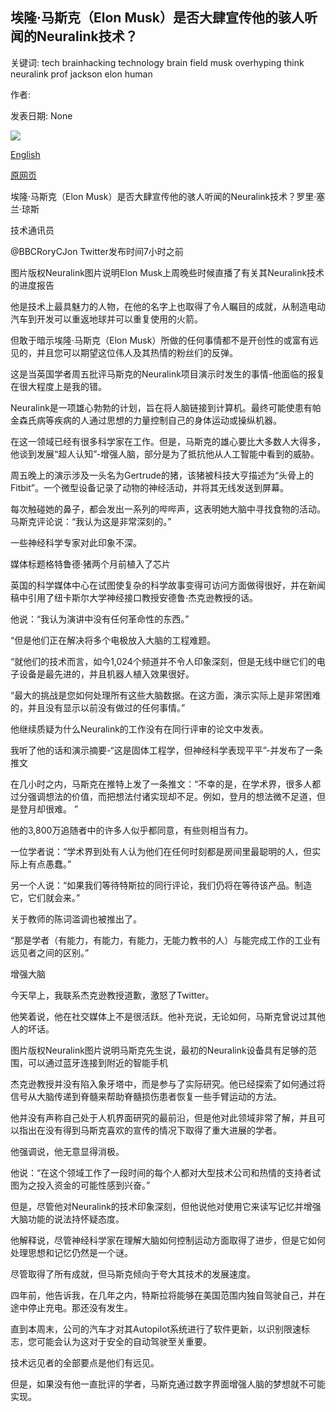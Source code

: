 ## 埃隆·马斯克（Elon Musk）是否大肆宣传他的骇人听闻的Neuralink技术？

关键词: tech brainhacking technology brain field musk overhyping think neuralink prof jackson elon human

作者: 

发表日期: None

![](https://ichef.bbci.co.uk/news/1024/branded_news/10A03/production/_114199086_musk.jpg)

[English](Is%20Elon%20Musk%20over-hyping%20his%20brain-hacking%20Neuralink%20tech%3F.md)

[原网页](https://www.bbc.com/news/technology-53987919)

埃隆·马斯克（Elon Musk）是否大肆宣传他的骇人听闻的Neuralink技术？罗里·塞兰·琼斯

技术通讯员

@BBCRoryCJon Twitter发布时间7小时之前

图片版权Neuralink图片说明Elon Musk上周晚些时候直播了有关其Neuralink技术的进度报告

他是技术上最具魅力的人物，在他的名字上也取得了令人瞩目的成就，从制造电动汽车到开发可以重返地球并可以重复使用的火箭。

但敢于暗示埃隆·马斯克（Elon Musk）所做的任何事情都不是开创性的或富有远见的，并且您可以期望这位伟人及其热情的粉丝们的反弹。

这是当英国学者周五批评马斯克的Neuralink项目演示时发生的事情-他面临的报复在很大程度上是我的错。

Neuralink是一项雄心勃勃的计划，旨在将人脑链接到计算机。最终可能使患有帕金森氏病等疾病的人通过思想的力量控制自己的身体运动或操纵机器。

在这一领域已经有很多科学家在工作。但是，马斯克的雄心要比大多数人大得多，他谈到发展“超人认知”-增强人脑，部分是为了抵抗他从人工智能中看到的威胁。

周五晚上的演示涉及一头名为Gertrude的猪，该猪被科技大亨描述为“头骨上的Fitbit”。一个微型设备记录了动物的神经活动，并将其无线发送到屏幕。

每次触碰她的鼻子，都会发出一系列的哔哔声，这表明她大脑中寻找食物的活动。马斯克评论说：“我认为这是非常深刻的。”

一些神经科学专家对此印象不深。

媒体标题格特鲁德·猪两个月前植入了芯片

英国的科学媒体中心在试图使复杂的科学故事变得可访问方面做得很好，并在新闻稿中引用了纽卡斯尔大学神经接口教授安德鲁·杰克逊教授的话。

他说：“我认为演讲中没有任何革命性的东西。”

“但是他们正在解决将多个电极放入大脑的工程难题。

“就他们的技术而言，如今1,024个频道并不令人印象深刻，但是无线中继它们的电子设备是最先进的，并且机器人植入效果很好。

“最大的挑战是您如何处理所有这些大脑数据。在这方面，演示实际上是非常困难的，并且没有显示以前没有做过的任何事情。”

他继续质疑为什么Neuralink的工作没有在同行评审的论文中发表。

我听了他的话和演示摘要-“这是固体工程学，但神经科学表现平平”-并发布了一条推文

在几小时之内，马斯克在推特上发了一条推文：“不幸的是，在学术界，很多人都过分强调想法的价值，而把想法付诸实现却不足。例如，登月的想法微不足道，但是登月却很难。 ”

他的3,800万追随者中的许多人似乎都同意，有些则相当有力。

一位学者说：“学术界到处有人认为他们在任何时刻都是房间里最聪明的人，但实际上有点愚蠢。”

另一个人说：“如果我们等待特斯拉的同行评论，我们仍将在等待该产品。制造它，它们就会来。”

关于教师的陈词滥调也被推出了。

“那是学者（有能力，有能力，有能力，无能力教书的人）与能完成工作的工业有远见者之间的区别。”

增强大脑

今天早上，我联系杰克逊教授道歉，激怒了Twitter。

他笑着说，他在社交媒体上不是很活跃。他补充说，无论如何，马斯克曾说过其他人的坏话。

图片版权Neuralink图片说明马斯克先生说，最初的Neuralink设备具有足够的范围，可以通过蓝牙连接到附近的智能手机

杰克逊教授并没有陷入象牙塔中，而是参与了实际研究。他已经探索了如何通过将信号从大脑传递到脊髓来帮助脊髓损伤患者恢复一些手臂运动的方法。

他并没有声称自己处于人机界面研究的最前沿，但是他对此领域非常了解，并且可以指出在没有得到马斯克喜欢的宣传的情况下取得了重大进展的学者。

他强调说，他无意显得消极。

他说：“在这个领域工作了一段时间的每个人都对大型技术公司和热情的支持者试图为之投入资金的可能性感到兴奋。”

但是，尽管他对Neuralink的技术印象深刻，但他说他对使用它来读写记忆并增强大脑功能的说法持怀疑态度。

他解释说，尽管神经科学家在理解大脑如何控制运动方面取得了进步，但是它如何处理思想和记忆仍然是一个谜。

尽管取得了所有成就，但马斯克倾向于夸大其技术的发展速度。

四年前，他告诉我，在几年之内，特斯拉将能够在美国范围内独自驾驶自己，并在途中停止充电。那还没有发生。

直到本周末，公司的汽车才对其Autopilot系统进行了软件更新，以识别限速标志，您可能会认为这对于安全的自动驾驶至关重要。

技术远见者的全部要点是他们有远见。

但是，如果没有他一直批评的学者，马斯克通过数字界面增强人脑的梦想就不可能实现。